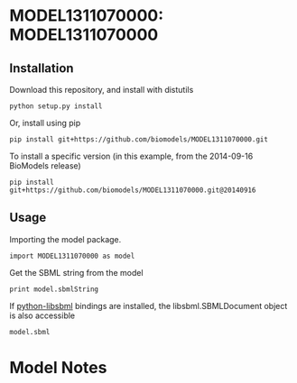 # MODEL1311070000: MODEL1311070000

## Installation

Download this repository, and install with distutils

`python setup.py install`

Or, install using pip

`pip install git+https://github.com/biomodels/MODEL1311070000.git`

To install a specific version (in this example, from the 2014-09-16 BioModels release)

`pip install git+https://github.com/biomodels/MODEL1311070000.git@20140916`

## Usage

Importing the model package.

`import MODEL1311070000 as model`

Get the SBML string from the model

`print model.sbmlString`

If [python-libsbml](https://pypi.python.org/pypi/python-libsbml) bindings are
installed, the libsbml.SBMLDocument object is also accessible

`model.sbml`


# Model Notes



